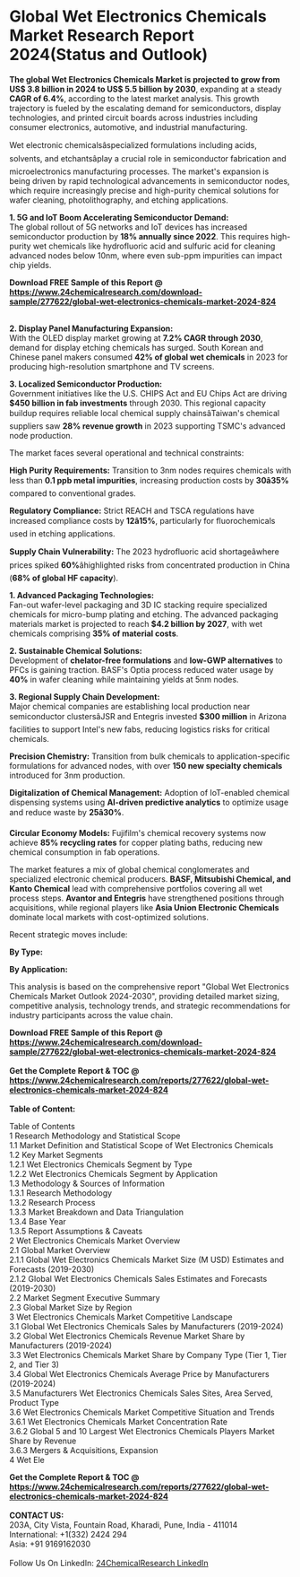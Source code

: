<h1>Global Wet Electronics Chemicals Market Research Report 2024(Status and Outlook)</h1><p><strong>The global Wet Electronics Chemicals Market is projected to grow from US$ 3.8 billion in 2024 to US$ 5.5 billion by 2030</strong>, expanding at a steady <strong>CAGR of 6.4%</strong>, according to the latest market analysis. This growth trajectory is fueled by the escalating demand for semiconductors, display technologies, and printed circuit boards across industries including consumer electronics, automotive, and industrial manufacturing.</p><p>Wet electronic chemicalsâspecialized formulations including acids, solvents, and etchantsâplay a crucial role in semiconductor fabrication and microelectronics manufacturing processes. The market's expansion is being driven by rapid technological advancements in semiconductor nodes, which require increasingly precise and high-purity chemical solutions for wafer cleaning, photolithography, and etching applications.</p><p><strong>1. 5G and IoT Boom Accelerating Semiconductor Demand:</strong><br>
The global rollout of 5G networks and IoT devices has increased semiconductor production by <strong>18% annually since 2022</strong>. This requires high-purity wet chemicals like hydrofluoric acid and sulfuric acid for cleaning advanced nodes below 10nm, where even sub-ppm impurities can impact chip yields.</p><div><b>Download FREE Sample of this Report @ 
            <a href="https://www.24chemicalresearch.com/download-sample/277622/global-wet-electronics-chemicals-market-2024-824">
            https://www.24chemicalresearch.com/download-sample/277622/global-wet-electronics-chemicals-market-2024-824</a></b></div><br><p><strong>2. Display Panel Manufacturing Expansion:</strong><br>
With the OLED display market growing at <strong>7.2% CAGR through 2030</strong>, demand for display etching chemicals has surged. South Korean and Chinese panel makers consumed <strong>42% of global wet chemicals</strong> in 2023 for producing high-resolution smartphone and TV screens.</p><p><strong>3. Localized Semiconductor Production:</strong><br>
Government initiatives like the U.S. CHIPS Act and EU Chips Act are driving <strong>$450 billion in fab investments</strong> through 2030. This regional capacity buildup requires reliable local chemical supply chainsâTaiwan's chemical suppliers saw <strong>28% revenue growth</strong> in 2023 supporting TSMC's advanced node production.</p><p>The market faces several operational and technical constraints:</p><p><strong>High Purity Requirements:</strong> Transition to 3nm nodes requires chemicals with less than <strong>0.1 ppb metal impurities</strong>, increasing production costs by <strong>30â35%</strong> compared to conventional grades.</p><p><strong>Regulatory Compliance:</strong> Strict REACH and TSCA regulations have increased compliance costs by <strong>12â15%</strong>, particularly for fluorochemicals used in etching applications.</p><p><strong>Supply Chain Vulnerability:</strong> The 2023 hydrofluoric acid shortageâwhere prices spiked <strong>60%</strong>âhighlighted risks from concentrated production in China (<strong>68% of global HF capacity</strong>).</p><p><strong>1. Advanced Packaging Technologies:</strong><br>
Fan-out wafer-level packaging and 3D IC stacking require specialized chemicals for micro-bump plating and etching. The advanced packaging materials market is projected to reach <strong>$4.2 billion by 2027</strong>, with wet chemicals comprising <strong>35% of material costs</strong>.</p><p><strong>2. Sustainable Chemical Solutions:</strong><br>
Development of <strong>chelator-free formulations</strong> and <strong>low-GWP alternatives</strong> to PFCs is gaining traction. BASF's Optia process reduced water usage by <strong>40%</strong> in wafer cleaning while maintaining yields at 5nm nodes.</p><p><strong>3. Regional Supply Chain Development:</strong><br>
Major chemical companies are establishing local production near semiconductor clustersâJSR and Entegris invested <strong>$300 million</strong> in Arizona facilities to support Intel's new fabs, reducing logistics risks for critical chemicals.</p><p><strong>Precision Chemistry:</strong> Transition from bulk chemicals to application-specific formulations for advanced nodes, with over <strong>150 new specialty chemicals</strong> introduced for 3nm production.</p><p><strong>Digitalization of Chemical Management:</strong> Adoption of IoT-enabled chemical dispensing systems using <strong>AI-driven predictive analytics</strong> to optimize usage and reduce waste by <strong>25â30%</strong>.</p><p><strong>Circular Economy Models:</strong> Fujifilm's chemical recovery systems now achieve <strong>85% recycling rates</strong> for copper plating baths, reducing new chemical consumption in fab operations.</p><p>The market features a mix of global chemical conglomerates and specialized electronic chemical producers. <strong>BASF, Mitsubishi Chemical, and Kanto Chemical</strong> lead with comprehensive portfolios covering all wet process steps. <strong>Avantor and Entegris</strong> have strengthened positions through acquisitions, while regional players like <strong>Asia Union Electronic Chemicals</strong> dominate local markets with cost-optimized solutions.</p><p>Recent strategic moves include:</p><p><strong>By Type:</strong></p><p><strong>By Application:</strong></p><p>This analysis is based on the comprehensive report "Global Wet Electronics Chemicals Market Outlook 2024-2030", providing detailed market sizing, competitive analysis, technology trends, and strategic recommendations for industry participants across the value chain.</p><div><b>Download FREE Sample of this Report @ 
            <a href="https://www.24chemicalresearch.com/download-sample/277622/global-wet-electronics-chemicals-market-2024-824">
            https://www.24chemicalresearch.com/download-sample/277622/global-wet-electronics-chemicals-market-2024-824</a></b></div><br><div><b>Get the Complete Report & TOC @ 
            <a href="https://www.24chemicalresearch.com/reports/277622/global-wet-electronics-chemicals-market-2024-824">
            https://www.24chemicalresearch.com/reports/277622/global-wet-electronics-chemicals-market-2024-824</a></b></div><br>
            <b>Table of Content:</b><p>Table of Contents<br />
1 Research Methodology and Statistical Scope<br />
1.1 Market Definition and Statistical Scope of Wet Electronics Chemicals<br />
1.2 Key Market Segments<br />
1.2.1 Wet Electronics Chemicals Segment by Type<br />
1.2.2 Wet Electronics Chemicals Segment by Application<br />
1.3 Methodology & Sources of Information<br />
1.3.1 Research Methodology<br />
1.3.2 Research Process<br />
1.3.3 Market Breakdown and Data Triangulation<br />
1.3.4 Base Year<br />
1.3.5 Report Assumptions & Caveats<br />
2 Wet Electronics Chemicals Market Overview<br />
2.1 Global Market Overview<br />
2.1.1 Global Wet Electronics Chemicals Market Size (M USD) Estimates and Forecasts (2019-2030)<br />
2.1.2 Global Wet Electronics Chemicals Sales Estimates and Forecasts (2019-2030)<br />
2.2 Market Segment Executive Summary<br />
2.3 Global Market Size by Region<br />
3 Wet Electronics Chemicals Market Competitive Landscape<br />
3.1 Global Wet Electronics Chemicals Sales by Manufacturers (2019-2024)<br />
3.2 Global Wet Electronics Chemicals Revenue Market Share by Manufacturers (2019-2024)<br />
3.3 Wet Electronics Chemicals Market Share by Company Type (Tier 1, Tier 2, and Tier 3)<br />
3.4 Global Wet Electronics Chemicals Average Price by Manufacturers (2019-2024)<br />
3.5 Manufacturers Wet Electronics Chemicals Sales Sites, Area Served, Product Type<br />
3.6 Wet Electronics Chemicals Market Competitive Situation and Trends<br />
3.6.1 Wet Electronics Chemicals Market Concentration Rate<br />
3.6.2 Global 5 and 10 Largest Wet Electronics Chemicals Players Market Share by Revenue<br />
3.6.3 Mergers & Acquisitions, Expansion<br />
4 Wet Ele</p><div><b>Get the Complete Report & TOC @ 
            <a href="https://www.24chemicalresearch.com/reports/277622/global-wet-electronics-chemicals-market-2024-824">
            https://www.24chemicalresearch.com/reports/277622/global-wet-electronics-chemicals-market-2024-824</a></b></div><br><b>CONTACT US:</b><br>
            203A, City Vista, Fountain Road, Kharadi, Pune, India - 411014<br>
            International: +1(332) 2424 294<br>
            Asia: +91 9169162030 <br><br>
            Follow Us On LinkedIn: <a href="https://www.linkedin.com/company/24chemicalresearch/">24ChemicalResearch LinkedIn</a>